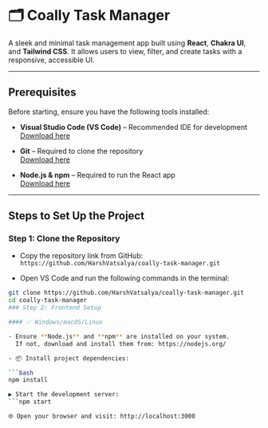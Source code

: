 # 🗂️ Coally Task Manager

A sleek and minimal task management app built using **React**, **Chakra UI**, and **Tailwind CSS**. It allows users to view, filter, and create tasks with a responsive, accessible UI.

---

## Prerequisites

Before starting, ensure you have the following tools installed:

- **Visual Studio Code (VS Code)** – Recommended IDE for development  
  [Download here](https://code.visualstudio.com/)

- **Git** – Required to clone the repository  
  [Download here](https://git-scm.com/)

- **Node.js & npm** – Required to run the React app  
  [Download here](https://nodejs.org/)

---

## Steps to Set Up the Project

### Step 1: Clone the Repository

- Copy the repository link from GitHub:  
  `https://github.com/HarshVatsalya/coally-task-manager.git`

- Open VS Code and run the following commands in the terminal:

```bash
git clone https://github.com/HarshVatsalya/coally-task-manager.git
cd coally-task-manager
### Step 2: Frontend Setup

#### ✅ Windows/macOS/Linux

- Ensure **Node.js** and **npm** are installed on your system.  
  If not, download and install them from: https://nodejs.org/

- 📦 Install project dependencies:

```bash
npm install

▶️ Start the development server:
```npm start

🌐 Open your browser and visit: http://localhost:3000